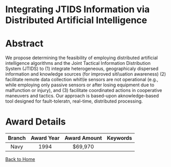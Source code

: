 
Integrating JTIDS Information via Distributed Artificial Intelligence
=====================================================================

# Abstract


We propose determining the feasibility of employing distributed artificial intelligence algorithms and the Joint Tactical Information Distribution System (JTIDS) to (1) integrate heterogeneous, geographicaly dispersed information and knowledge sources (for improved siti\uation awareness) (2) facilitate remote data collection whit\le sensors are not operational (e.g., while employing only passive sensors or after losing equipment due to malfunction or injury), and (3) facilitate coordinated actions in cooperative maneuvers and tactics. Our approach is based-upon aknowledge-based tool designed for fault-toleratn, real-time, distributed processing.  

# Award Details

|Branch|Award Year|Award Amount|Keywords|
| :---: | :---: | :---: | :---: |
|Navy|1994|$69,970||
  
  


[Back to Home](https://github.com/chrischow/dod_sbir_awards#829)